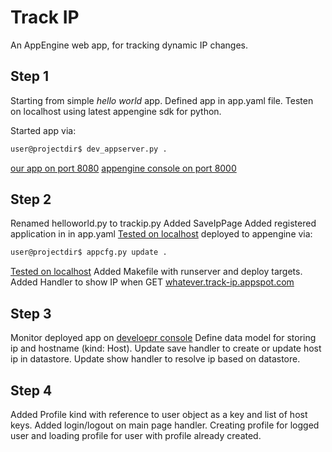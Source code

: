 # Track IP

An AppEngine web app, for tracking dynamic IP changes.

## Step 1

Starting from simple *hello world* app.
Defined app in app.yaml file.
Testen on localhost using latest appengine sdk for python.

Started app via:
```sh
user@projectdir$ dev_appserver.py .
```

[our app on port 8080](http://localhost:8080/)
[appengine console on port 8000](http://localhost:8000/)

## Step 2

Renamed helloworld.py to trackip.py
Added SaveIpPage
Added registered application in in app.yaml
[Tested on localhost](http://localhost:8080/ip/save/myhostname/123-secrt-code-xyz)
deployed to appengine via:
```sh
user@projectdir$ appcfg.py update .
```
[Tested on localhost](http://track-ip.appspot.com/ip/save/myhostname/123-secrt-code-xyz)
Added Makefile with runserver and deploy targets.
Added Handler to show IP when GET [whatever.track-ip.appspot.com](http://whatever.track-ip.appspot.com/)

## Step 3

Monitor deployed app on [develoepr console](https://console.developers.google.com/project/track-ip/)
Define data model for storing ip and hostname (kind: Host).
Update save handler to create or update host ip in datastore.
Update show handler to resolve ip based on datastore.

## Step 4

Added Profile kind with reference to user object as a key and list of host keys.
Added login/logout on main page handler.
Creating profile for logged user and loading profile for user with profile already created.
